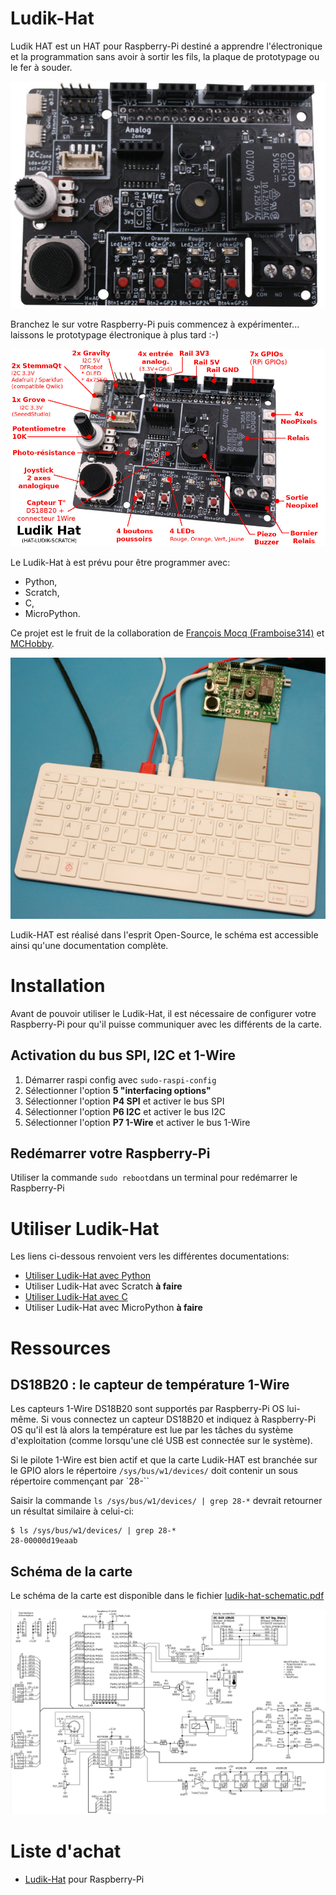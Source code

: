 # Ludik-Hat

Ludik HAT est un HAT pour Raspberry-Pi destiné a apprendre l'électronique et la programmation sans avoir à sortir les fils, la plaque de prototypage ou le fer à souder.

![Description du Ludik-Hat](docs/_static/HAT-LUDIK-SCRATCH-01.jpg)

Branchez le sur votre Raspberry-Pi puis commencez à expérimenter... laissons le prototypage électronique à plus tard :-)

![Ludik-Hat par l'exemple](docs/_static/HAT-LUDIK-SCRATCH-00.jpg)

Le Ludik-Hat à est prévu pour être programmer avec:
* Python,
* Scratch,
* C,
* MicroPython.

Ce projet est le fruit de la collaboration de [François Mocq (Framboise314)](https://www.framboise314.fr/bientot-une-carte-multifonction-pour-le-raspberry-pi/) et [MCHobby](https://shop.mchobby.be).

![Ludik-Hat par l'exemple](docs/_static/HAT-LUDIK-SCRATCH-02.jpg)

Ludik-HAT est réalisé dans l'esprit Open-Source, le schéma est accessible ainsi qu'une documentation complète.

# Installation

Avant de pouvoir utiliser le Ludik-Hat, il est nécessaire de configurer votre Raspberry-Pi pour qu'il puisse communiquer avec les différents de la carte.

## Activation du bus SPI, I2C et 1-Wire
1. Démarrer raspi config avec `sudo-raspi-config`
2. Sélectionner l'option __5 "interfacing options"__
 1. Sélectionner l'option __P4 SPI__ et activer le bus SPI
 2. Sélectionner l'option __P6 I2C__ et activer le bus I2C
 3. Sélectionner l'option __P7 1-Wire__ et activer le bus 1-Wire

## Redémarrer votre Raspberry-Pi

Utiliser la commande `sudo reboot`dans un terminal pour redémarrer le Raspberry-Pi

# Utiliser Ludik-Hat

Les liens ci-dessous renvoient vers les différentes documentations:
* [Utiliser Ludik-Hat avec Python](python/readme.md)
* Utiliser Ludik-Hat avec Scratch __à faire__
* [Utiliser Ludik-Hat avec C](c/readme.md)
* Utiliser Ludik-Hat avec MicroPython __à faire__

# Ressources
## DS18B20 : le capteur de température 1-Wire

Les capteurs 1-Wire DS18B20 sont supportés par Raspberry-Pi OS lui-même.
Si vous connectez un capteur DS18B20 et indiquez à Raspberry-Pi OS qu'il est là alors la température est lue par les tâches du système d'exploitation (comme lorsqu'une clé USB est connectée sur le système).

Si le pilote 1-Wire est bien actif et que la carte Ludik-HAT est branchée sur le GPIO alors le répertoire `/sys/bus/w1/devices/` doit  contenir un sous répertoire commençant par `28-``

Saisir la commande `ls /sys/bus/w1/devices/ | grep 28-*` devrait retourner un résultat similaire à celui-ci:

```
$ ls /sys/bus/w1/devices/ | grep 28-*
28-00000d19eaab
```

## Schéma de la carte

Le schéma de la carte est disponible dans le fichier [ludik-hat-schematic.pdf](docs/_static/ludik-hat-schematic.pdf)

![Schéma du Ludik-Hat](docs/_static/ludik-hat-schematic.jpg)

# Liste d'achat

* [Ludik-Hat](https://shop.mchobby.be/product.php?id_product=2114) pour Raspberry-Pi
